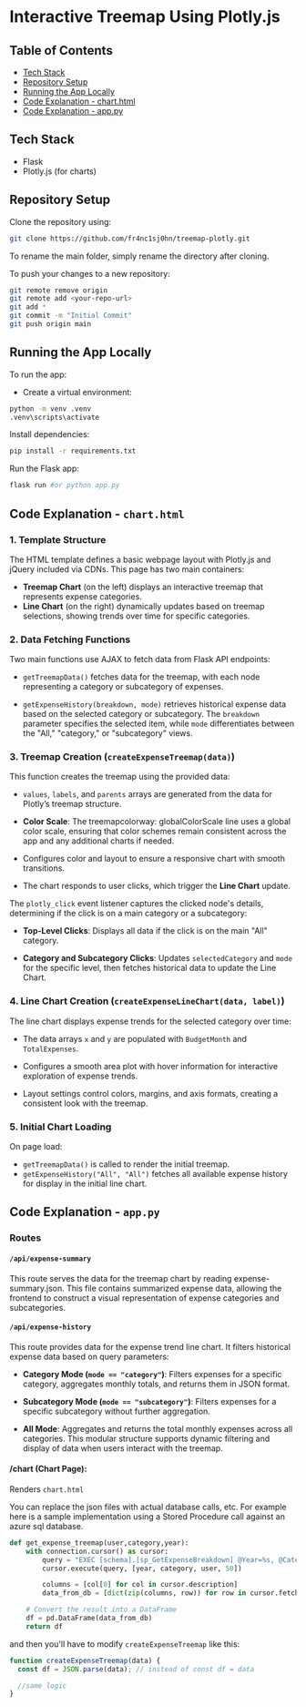 # Interactive Treemap Using Plotly.js

## Table of Contents
- [Tech Stack](#tech-stack)
- [Repository Setup](#repository-setup)
- [Running the App Locally](#running-the-app-locally)
- [Code Explanation - chart.html](#code-explanation---charthtml)
- [Code Explanation - app.py](#code-explanation---apppy)

## Tech Stack
- Flask
- Plotly.js (for charts)

## Repository Setup
Clone the repository using:

```bash
git clone https://github.com/fr4nc1sj0hn/treemap-plotly.git
```

To rename the main folder, simply rename the directory after cloning.

To push your changes to a new repository:

```bash
git remote remove origin
git remote add <your-repo-url>
git add *
git commit -m "Initial Commit"
git push origin main
```


## Running the App Locally

To run the app:

- Create a virtual environment:
```bash
python -m venv .venv
.venv\scripts\activate
```

Install dependencies:
```bash
pip install -r requirements.txt
```

Run the Flask app:
```bash
flask run #or python app.py
```

## Code Explanation - `chart.html`

### 1. Template Structure
The HTML template defines a basic webpage layout with Plotly.js and jQuery included via CDNs. This page has two main containers:

- **Treemap Chart** (on the left) displays an interactive treemap that represents expense categories.
- **Line Chart** (on the right) dynamically updates based on treemap selections, showing trends over time for specific categories.

### 2. Data Fetching Functions
Two main functions use AJAX to fetch data from Flask API endpoints:

- `getTreemapData()` fetches data for the treemap, with each node representing a category or subcategory of expenses.

- `getExpenseHistory(breakdown, mode)` retrieves historical expense data based on the selected category or subcategory. The `breakdown` parameter specifies the selected item, while `mode` differentiates between the "All," "category," or "subcategory" views.

### 3. Treemap Creation (`createExpenseTreemap(data)`)
This function creates the treemap using the provided data:

- `values`, `labels`, and `parents` arrays are generated from the data for Plotly’s treemap structure.

- **Color Scale**: The treemapcolorway: globalColorScale line uses a global color scale, ensuring that color schemes remain consistent across the app and any additional charts if needed.

- Configures color and layout to ensure a responsive chart with smooth transitions.

- The chart responds to user clicks, which trigger the **Line Chart** update.

The `plotly_click` event listener captures the clicked node's details, determining if the click is on a main category or a subcategory:

- **Top-Level Clicks**: Displays all data if the click is on the main "All" category.

- **Category and Subcategory Clicks**: Updates `selectedCategory` and `mode` for the specific level, then fetches historical data to update the Line Chart.

### 4. Line Chart Creation (`createExpenseLineChart(data, label)`)
The line chart displays expense trends for the selected category over time:

- The data arrays `x` and `y` are populated with `BudgetMonth` and `TotalExpenses`.

- Configures a smooth area plot with hover information for interactive exploration of expense trends.

- Layout settings control colors, margins, and axis formats, creating a consistent look with the treemap.

### 5. Initial Chart Loading
On page load:

- `getTreemapData()` is called to render the initial treemap.
- `getExpenseHistory("All", "All")` fetches all available expense history for display in the initial line chart.

## Code Explanation - `app.py`

### Routes

#### `/api/expense-summary`

This route serves the data for the treemap chart by reading expense-summary.json. This file contains summarized expense data, allowing the frontend to construct a visual representation of expense categories and subcategories.

#### `/api/expense-history`

This route provides data for the expense trend line chart. It filters historical expense data based on query parameters:

- **Category Mode (`mode == "category"`)**: Filters expenses for a specific category, aggregates monthly totals, and returns them in JSON format.

- **Subcategory Mode (`mode == "subcategory"`)**: Filters expenses for a specific subcategory without further aggregation.

- **All Mode**: Aggregates and returns the total monthly expenses across all categories.
This modular structure supports dynamic filtering and display of data when users interact with the treemap.

#### /chart (Chart Page): 
Renders `chart.html`


You can replace the json files with actual database calls, etc. For example here is a sample implementation using a Stored Procedure call against an azure sql database.

```python
def get_expense_treemap(user,category,year):
    with connection.cursor() as cursor:
        query = "EXEC [schema].[sp_GetExpenseBreakdown] @Year=%s, @Category=%s, @User=%s,@Top=%s"
        cursor.execute(query, [year, category, user, 50])

        columns = [col[0] for col in cursor.description]
        data_from_db = [dict(zip(columns, row)) for row in cursor.fetchall()]

    # Convert the result into a DataFrame
    df = pd.DataFrame(data_from_db)
    return df
```

and then you'll have to modify `createExpenseTreemap` like this:
```javascript
function createExpenseTreemap(data) {
  const df = JSON.parse(data); // instead of const df = data

  //same logic
}
```

